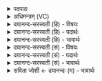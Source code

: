 <details><summary>पदपाठः</summary>

कया॑। त्वम्। नः॒। ऊ॒त्या। अ॒भि। प्र। म॒न्द॒से॒। वृ॒ष॒न्। कया॑। स्तो॒तृभ्य॒ इति॑ स्तो॒तृऽभ्यः॑। आ। भ॒र॒। ७।
</details>

<details><summary>अधिमन्त्रम् (VC)</summary>

- इन्द्रो देवता
- दध्यङ्ङाथर्वण ऋषिः
- वर्द्धमाना गायत्री
- षड्जः
</details>

<details><summary>दयानन्द-सरस्वती (हि) - विषयः</summary>

फिर उसी विषय को अगले मन्त्र में कहा है ॥
</details>

<details><summary>दयानन्द-सरस्वती (हि) - पदार्थः</summary>

पदार्थान्वयभाषाः -  हे (वृषन्) सब ओर से सुखों को वर्षानेवाले ईश्वर (त्वम्) आप (कया) किस (ऊत्या) रक्षण आदि क्रिया से (नः) हमको (अभि, प्र, मन्दसे) सब ओर से आनन्दित करते और (कया) किस रीति से (स्तोतृभ्यः) आपकी प्रशंसा करनेवाले मनुष्यों के लिये सुख को (आ, भर) अच्छे प्रकार धारण कीजिये ॥७ ॥
</details>

<details><summary>दयानन्द-सरस्वती (हि) - भावार्थः</summary>

भावार्थभाषाः -  हे भगवन् परमात्मन् ! जिस युक्ति से आप धर्मात्माओं को आनन्दित करते, उनकी सब ओर से रक्षा करते हैं, उस युक्ति को हमको जताइये ॥७ ॥
</details>

<details><summary>दयानन्द-सरस्वती (सं) - विषयः</summary>

पुनस्तमेव विषयमाह ॥
</details>

<details><summary>दयानन्द-सरस्वती (सं) - पदार्थः</summary>

पदार्थान्वयभाषाः -  हे वृषन्नीश्वर ! त्वं कयोत्या नोऽभिप्रमन्दसे, कया स्तोतृभ्यः सुखमाभर ॥७ ॥
</details>

<details><summary>दयानन्द-सरस्वती (सं) - भावार्थः</summary>

भावार्थभाषाः -  हे भगवन् परमात्मन् ! यया युक्त्या त्वं धार्मिकानानन्दयसि, तान् सर्वतः पालयसि, तां युक्तिमस्मान् बोधय ॥७ ॥
</details>

<details><summary>सविता जोशी ← दयानन्दः (म) - भावार्थः</summary>

भावार्थभाषाः -  हे परमेश्वरा ! ज्या रीतीने (युक्तीने) तू धर्मात्म्यांना आनंदी करतोस व त्यांचे सगळ्या प्रकारे रक्षण करतोस ती रीत (युक्ती) आम्हालाही कळू दे.
</details>